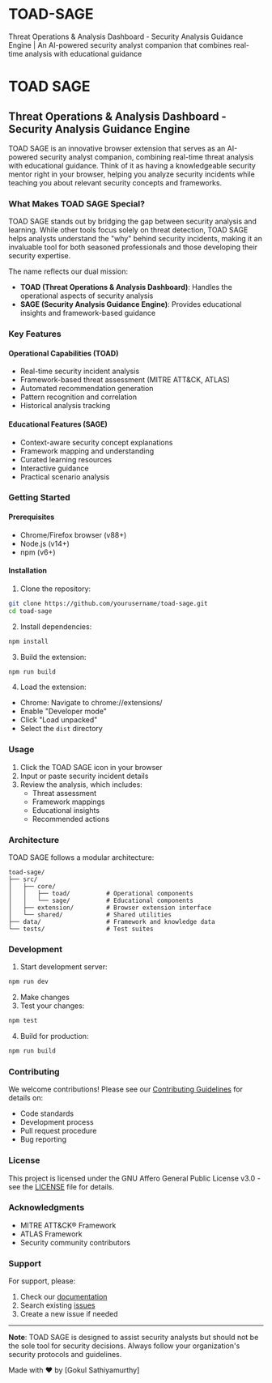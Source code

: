# TOAD-SAGE
Threat Operations &amp; Analysis Dashboard - Security Analysis Guidance Engine  | An AI-powered security analyst companion that combines real-time analysis with educational guidance
# TOAD SAGE

## Threat Operations & Analysis Dashboard - Security Analysis Guidance Engine

TOAD SAGE is an innovative browser extension that serves as an AI-powered security analyst companion, combining real-time threat analysis with educational guidance. Think of it as having a knowledgeable security mentor right in your browser, helping you analyze security incidents while teaching you about relevant security concepts and frameworks.

### What Makes TOAD SAGE Special?

TOAD SAGE stands out by bridging the gap between security analysis and learning. While other tools focus solely on threat detection, TOAD SAGE helps analysts understand the "why" behind security incidents, making it an invaluable tool for both seasoned professionals and those developing their security expertise.

The name reflects our dual mission:
- **TOAD (Threat Operations & Analysis Dashboard)**: Handles the operational aspects of security analysis
- **SAGE (Security Analysis Guidance Engine)**: Provides educational insights and framework-based guidance

### Key Features

#### Operational Capabilities (TOAD)
- Real-time security incident analysis
- Framework-based threat assessment (MITRE ATT&CK, ATLAS)
- Automated recommendation generation
- Pattern recognition and correlation
- Historical analysis tracking

#### Educational Features (SAGE)
- Context-aware security concept explanations
- Framework mapping and understanding
- Curated learning resources
- Interactive guidance
- Practical scenario analysis

### Getting Started

#### Prerequisites
- Chrome/Firefox browser (v88+)
- Node.js (v14+)
- npm (v6+)

#### Installation

1. Clone the repository:
```bash
git clone https://github.com/yourusername/toad-sage.git
cd toad-sage
```

2. Install dependencies:
```bash
npm install
```

3. Build the extension:
```bash
npm run build
```

4. Load the extension:
- Chrome: Navigate to chrome://extensions/
- Enable "Developer mode"
- Click "Load unpacked"
- Select the `dist` directory

### Usage

1. Click the TOAD SAGE icon in your browser
2. Input or paste security incident details
3. Review the analysis, which includes:
   - Threat assessment
   - Framework mappings
   - Educational insights
   - Recommended actions

### Architecture

TOAD SAGE follows a modular architecture:

```
toad-sage/
├── src/
│   ├── core/
│   │   ├── toad/          # Operational components
│   │   └── sage/          # Educational components
│   ├── extension/         # Browser extension interface
│   └── shared/            # Shared utilities
├── data/                  # Framework and knowledge data
└── tests/                 # Test suites
```

### Development

1. Start development server:
```bash
npm run dev
```

2. Make changes
3. Test your changes:
```bash
npm test
```

4. Build for production:
```bash
npm run build
```

### Contributing

We welcome contributions! Please see our [Contributing Guidelines](CONTRIBUTING.md) for details on:
- Code standards
- Development process
- Pull request procedure
- Bug reporting

### License

This project is licensed under the GNU Affero General Public License v3.0 - see the [LICENSE](LICENSE) file for details.

### Acknowledgments

- MITRE ATT&CK® Framework
- ATLAS Framework
- Security community contributors

### Support

For support, please:
1. Check our [documentation](docs/)
2. Search existing [issues](issues/)
3. Create a new issue if needed

---

**Note**: TOAD SAGE is designed to assist security analysts but should not be the sole tool for security decisions. Always follow your organization's security protocols and guidelines.

Made with ❤️ by [Gokul Sathiyamurthy]
